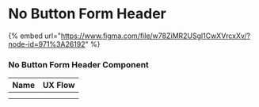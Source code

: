# No Button Form Header

{% embed url="https://www.figma.com/file/w78ZiMR2USgl1CwXVrcxXv/?node-id=971%3A26192" %}

### No Button Form Header Component

| Name | UX Flow |
| :--- | :--- |
|  |  |
|  |  |

